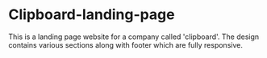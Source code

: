 # Clipboard-landing-page
This is a landing page website for a company called 'clipboard'. The design contains various sections along with footer which are fully responsive.

